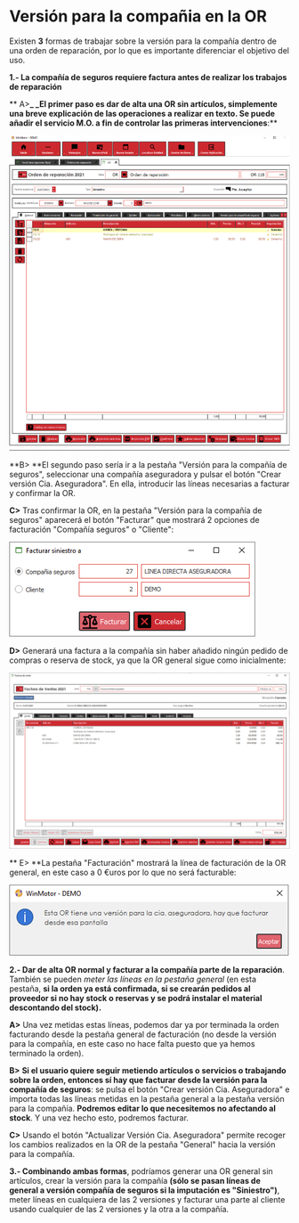 # Versión para la compañia en la OR

Existen **3** formas de trabajar sobre la versión para la compañía dentro de una orden de reparación, por lo que es importante diferenciar el objetivo del uso.

**1.- La compañía de seguros requiere factura antes de realizar los trabajos de reparación**

**          A>**_ _El primer paso es dar de alta una OR sin artículos, simplemente una breve explicación de las operaciones a realizar en texto. Se puede añadir el servicio M.O. a fin de controlar las primeras intervenciones**:**

![](<../../.gitbook/assets/imagen (13).png>)

&#x20;         **B> **El segundo paso sería ir a la pestaña "Versión para la compañía de seguros", seleccionar una compañía aseguradora y pulsar el botón "Crear versión Cia. Aseguradora". En ella, introducir las líneas necesarias a facturar y confirmar la OR.

&#x20;         **C>** Tras confirmar la OR, en la pestaña "Versión para la compañía de seguros" aparecerá el botón "Facturar" que mostrará 2 opciones de facturación "Compañía seguros" o "Cliente":

![](<../../.gitbook/assets/imagen (15).png>)

&#x20;         **D>** Generará una factura a la compañía sin haber añadido ningún pedido de compras o reserva de stock, ya que la OR general sigue como inicialmente:

![](<../../.gitbook/assets/imagen (16).png>)

**          E> **La pestaña "Facturación" mostrará la línea de facturación de la OR general, en este caso a 0 €uros por lo que no será facturable:

![](<../../.gitbook/assets/imagen (17).png>)

**2.- Dar de alta OR normal y facturar a la compañía parte de la reparación**. También se pueden _meter las líneas en la pestaña general_ (en esta pestaña, **si la orden ya está confirmada, si se crearán pedidos al proveedor si no hay stock o reservas y se podrá instalar el material descontando del stock).**

&#x20;         **A>** Una vez metidas estas líneas, podemos dar ya por terminada la orden facturando desde la pestaña general de facturación (no desde la versión para la compañía, en este caso no hace falta puesto que ya hemos terminado la orden).

&#x20;         **B>** **Si el usuario quiere seguir metiendo artículos o servicios o trabajando sobre la orden, entonces sí hay que facturar desde la versión para la compañía de seguros**: se pulsa el botón "Crear versión Cia. Aseguradora" e importa todas las líneas metidas en la pestaña general a la pestaña versión para la compañía. **Podremos editar lo que necesitemos no afectando al stock**. Y una vez hecho esto, podremos facturar.

&#x20;         **C>** Usando el botón "Actualizar Versión Cia. Aseguradora" permite recoger los cambios realizados en la OR de la pestaña "General" hacia la versión para la compañía.

**3.- Combinando ambas formas**, podríamos generar una OR general sin artículos, crear la versión para la compañía **(sólo se pasan líneas de general a versión compañía de seguros si la imputación es "Siniestro")**, meter líneas en cualquiera de las 2 versiones y facturar una parte al cliente usando cualquier de las 2 versiones y la otra a la compañía.

